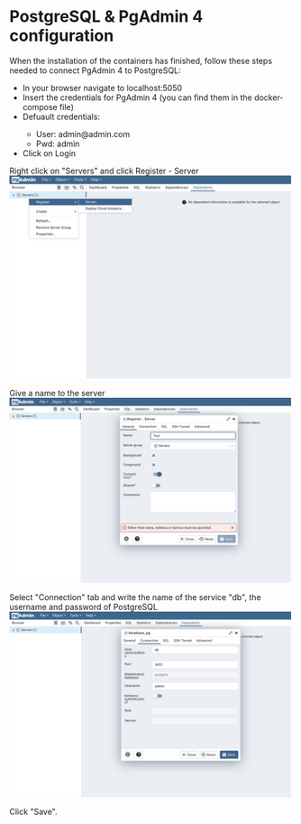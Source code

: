 # PostgreSQL & PgAdmin 4 configuration

When the installation of the containers has finished, follow these steps needed to connect PgAdmin 4 to PostgreSQL:
<ul>
  <li>In your browser navigate to localhost:5050</li>
  <li>Insert the credentials for PgAdmin 4 (you can find them in the docker-compose file)</li>
  <li>Defuault credentials:</li>
  <ul><li>User: admin@admin.com</li><li>Pwd: admin</li></ul>
  <li>Click on Login</li>
</ul>

Right click on "Servers" and click Register - Server</br>
<img src="../assets/server%20creation.png" width = 500/></br>

Give a name to the server</br>
<img src="../assets/general.png" width = 500/></br>

Select "Connection" tab and write the name of the service "db", the username and password of PostgreSQL<br>
<img src="../assets/db.png" width = 500/></br>

Click "Save".
